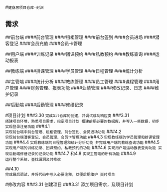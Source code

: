 #`健身房项目仓库-封渊`
## 需求
##前台端
####前台管理
####租柜管理
####前台签到
####会员进场
####潜客登记
####会员充值
####会员卡管理

##用户端
####训练记录
####团课预约
####私教预约
####教练查询
####运动报表

##教练端
####排课管理
####学员管理
####日程管理
####统计分析

##主管端
####统计分析
####教练管理
####员工管理
####课程管理
####用户管理
####财务管理、报表功能
####业绩管理
####修改记录、日志
####维护记录


##后勤端
####后勤管理
####修缮记录

#项目计划
###3.30 
        `完成Git仓库的创建，并调试成功响应类`
###3.31  
        `搭建项目环境，熟悉项目需求，指定项目计划
        搭建前期必要的数据库，并写入一些数据，初步实现登录注册功能`
###4.1  
        `实现前台端中前台管理、租柜管理、前台签到、会员进场功能`
###4.2  
        `实现前台端潜客登记、会员管理、会员卡管理功能`
###4.3
        `实现教练端的学员管理和排课管理功能`
###4.4
        `实现教练端的日程管理和统计分析功能
        并完成用户端的教练查询功能`
###4.5  
        `实现用户端的训练记录、团课预约、私教预约的功能`
###4.6
        `实现用户端运动报表查询功能
        实现后勤端修缮记录的记录功能`
###4.7 和4.8
        `实现主管端的所有功能`
###4.9  
        `运行整个系统，查找漏洞及时修改`
        
##4.10  
        `完成最后调试，并将代码中写入必要注释，以便后期维护
           交付项目`



#修改内容
###3.31   创建项目
###3.31   添加项目需求，及项目计划


